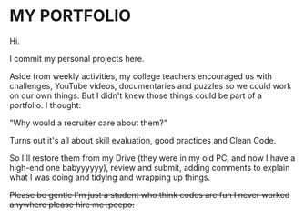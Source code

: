 <h1>MY PORTFOLIO</h1>

Hi.

I commit my personal projects here. 

Aside from weekly activities, my college teachers encouraged us with challenges, YouTube videos, documentaries and puzzles so we could work on our own things. But I didn't knew those things could be part of a portfolio. I thought:

"Why would a recruiter care about them?"

Turns out it's all about skill evaluation, good practices and Clean Code.

So I'll restore them from my Drive (they were in my old PC, and now I have a high-end one babyyyyyy), review and submit, adding comments to explain what I was doing and tidying and wrapping up things.

<s> Please be gentle I'm just a student who think codes are fun I never worked anywhere please hire me :peepo: </s>